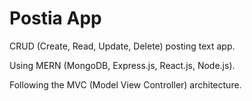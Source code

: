 # Postia App

CRUD (Create, Read, Update, Delete) posting text app. 

Using MERN (MongoDB, Express.js, React.js, Node.js).

Following the MVC (Model View Controller) architecture.
